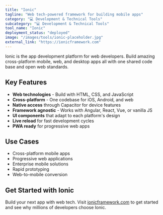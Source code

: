 ```yaml
---
title: "Ionic"
tagline: "Web tech-powered framework for building mobile apps"
category: "💻 Development & Technical Tools"
subcategory: "💻 Development & Technical Tools"
tool_name: "Ionic"
deployment_status: "deployed"
image: "/images/tools/ionic-placeholder.jpg"
external_link: "https://ionicframework.com"
---
```

Ionic is the app development platform for web developers. Build amazing cross-platform mobile, web, and desktop apps all with one shared code base and open web standards.

## Key Features

- **Web technologies** - Build with HTML, CSS, and JavaScript
- **Cross-platform** - One codebase for iOS, Android, and web
- **Native access** through Capacitor for device features
- **Framework agnostic** - Works with Angular, React, Vue, or vanilla JS
- **UI components** that adapt to each platform's design
- **Live reload** for fast development cycles
- **PWA ready** for progressive web apps

## Use Cases

- Cross-platform mobile apps
- Progressive web applications
- Enterprise mobile solutions
- Rapid prototyping
- Web-to-mobile conversion

## Get Started with Ionic

Build your next app with web tech. Visit [ionicframework.com](https://ionicframework.com) to get started and see why millions of developers choose Ionic.